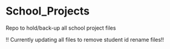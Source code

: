 # School_Projects
Repo to hold/back-up all school project files

!! Currently updating all files to remove student id rename files!!
